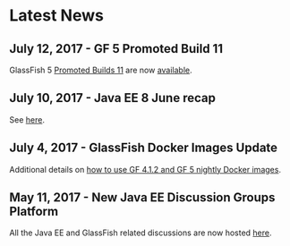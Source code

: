 # Latest News

## July 12, 2017 - GF 5 Promoted Build 11 ##

GlassFish 5 [Promoted Builds 11](https://github.com/javaee/glassfish/releases/tag/5.0-b11) are now [available](http://download.oracle.com/glassfish/5.0/promoted/index.html).

## July 10, 2017 - Java EE 8 June recap

See [here](https://blogs.oracle.com/theaquarium/java-ee-8-june-recap).

## July 4, 2017 - GlassFish Docker Images Update

Additional details on [how to use GF 4.1.2 and GF 5 nightly Docker images](https://blogs.oracle.com/theaquarium/glassfish-docker-images-–-update).

## May 11, 2017 - New Java EE Discussion Groups Platform ##

All the Java EE and GlassFish related discussions are now hosted [here](https://javaee.groups.io/g/javaee).


